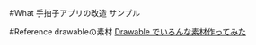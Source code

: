 #What
手拍子アプリの改造
サンプル

#Reference
drawableの素材
[Drawable でいろんな素材作ってみた](http://qiita.com/suzukihr/items/f52e3ed9a196afa463f7)